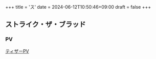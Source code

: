 +++
title = 'ス'
date = 2024-06-12T10:50:46+09:00
draft = false
+++

## ストライク・ザ・ブラッド

### PV
[ティザーPV](https://www.youtube.com/watch?v=NzVpBvxalKk)

